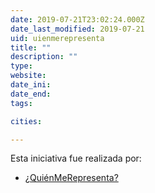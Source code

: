 ```yaml
---
date: 2019-07-21T23:02:24.000Z
date_last_modified: 2019-07-21
uid: uienmerepresenta
title: ""
description: ""
type: 
website: 
date_ini: 
date_end: 
tags:

cities: 

---
```


Esta iniciativa fue realizada por:

- [¿QuiénMeRepresenta?](/organizaciones/uienmerepresenta)
